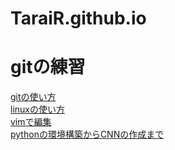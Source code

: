 # TaraiR.github.io
# gitの練習
[gitの使い方](/source/git.md)  
[linuxの使い方](/source/lin.md)  
[vimで編集](/source/vim.md)  
[pythonの環境構築からCNNの作成まで](/source/py.md)  

